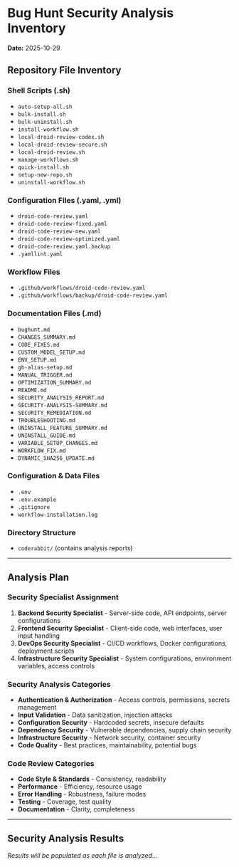 # Bug Hunt Security Analysis Inventory
**Date:** 2025-10-29

## Repository File Inventory

### Shell Scripts (.sh)
- `auto-setup-all.sh`
- `bulk-install.sh`
- `bulk-uninstall.sh`
- `install-workflow.sh`
- `local-droid-review-codex.sh`
- `local-droid-review-secure.sh`
- `local-droid-review.sh`
- `manage-workflows.sh`
- `quick-install.sh`
- `setup-new-repo.sh`
- `uninstall-workflow.sh`

### Configuration Files (.yaml, .yml)
- `droid-code-review.yaml`
- `droid-code-review-fixed.yaml`
- `droid-code-review-new.yaml`
- `droid-code-review-optimized.yaml`
- `droid-code-review.yaml.backup`
- `.yamllint.yaml`

### Workflow Files
- `.github/workflows/droid-code-review.yaml`
- `.github/workflows/backup/droid-code-review.yaml`

### Documentation Files (.md)
- `bughunt.md`
- `CHANGES_SUMMARY.md`
- `CODE_FIXES.md`
- `CUSTOM_MODEL_SETUP.md`
- `ENV_SETUP.md`
- `gh-alias-setup.md`
- `MANUAL_TRIGGER.md`
- `OPTIMIZATION_SUMMARY.md`
- `README.md`
- `SECURITY_ANALYSIS_REPORT.md`
- `SECURITY-ANALYSIS-SUMMARY.md`
- `SECURITY_REMEDIATION.md`
- `TROUBLESHOOTING.md`
- `UNINSTALL_FEATURE_SUMMARY.md`
- `UNINSTALL_GUIDE.md`
- `VARIABLE_SETUP_CHANGES.md`
- `WORKFLOW_FIX.md`
- `DYNAMIC_SHA256_UPDATE.md`

### Configuration & Data Files
- `.env`
- `.env.example`
- `.gitignore`
- `workflow-installation.log`

### Directory Structure
- `coderabbit/` (contains analysis reports)

---

## Analysis Plan

### Security Specialist Assignment
1. **Backend Security Specialist** - Server-side code, API endpoints, server configurations
2. **Frontend Security Specialist** - Client-side code, web interfaces, user input handling
3. **DevOps Security Specialist** - CI/CD workflows, Docker configurations, deployment scripts
4. **Infrastructure Security Specialist** - System configurations, environment variables, access controls

### Security Analysis Categories
- **Authentication & Authorization** - Access controls, permissions, secrets management
- **Input Validation** - Data sanitization, injection attacks
- **Configuration Security** - Hardcoded secrets, insecure defaults
- **Dependency Security** - Vulnerable dependencies, supply chain security
- **Infrastructure Security** - Network security, container security
- **Code Quality** - Best practices, maintainability, potential bugs

### Code Review Categories
- **Code Style & Standards** - Consistency, readability
- **Performance** - Efficiency, resource usage
- **Error Handling** - Robustness, failure modes
- **Testing** - Coverage, test quality
- **Documentation** - Clarity, completeness

---

## Security Analysis Results

*Results will be populated as each file is analyzed...*
